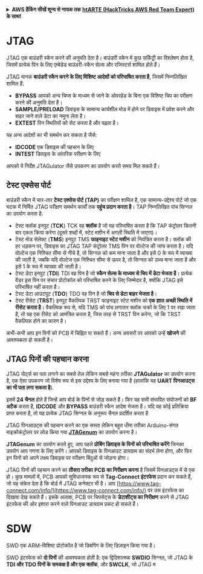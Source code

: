 <details>

<summary><strong>AWS हैकिंग सीखें शून्य से नायक तक</strong> <a href="https://training.hacktricks.xyz/courses/arte"><strong>htARTE (HackTricks AWS Red Team Expert)</strong></a><strong> के साथ!</strong></summary>

HackTricks का समर्थन करने के अन्य तरीके:

* यदि आप अपनी **कंपनी का विज्ञापन HackTricks में देखना चाहते हैं** या **HackTricks को PDF में डाउनलोड करना चाहते हैं** तो [**सब्सक्रिप्शन प्लान्स**](https://github.com/sponsors/carlospolop) देखें!
* [**आधिकारिक PEASS & HackTricks स्वैग प्राप्त करें**](https://peass.creator-spring.com)
* [**The PEASS Family**](https://opensea.io/collection/the-peass-family) की खोज करें, हमारा विशेष [**NFTs**](https://opensea.io/collection/the-peass-family) संग्रह
* 💬 [**Discord समूह**](https://discord.gg/hRep4RUj7f) में शामिल हों या [**telegram समूह**](https://t.me/peass) में या **Twitter** 🐦 पर मुझे **फॉलो** करें [**@carlospolopm**](https://twitter.com/carlospolopm)**.**
* [**HackTricks**](https://github.com/carlospolop/hacktricks) और [**HackTricks Cloud**](https://github.com/carlospolop/hacktricks-cloud) github repos में PRs सबमिट करके अपनी हैकिंग ट्रिक्स शेयर करें।

</details>


#

# JTAG

JTAG एक बाउंडरी स्कैन करने की अनुमति देता है। बाउंडरी स्कैन में कुछ सर्किट्री का विश्लेषण होता है, जिसमें प्रत्येक पिन के लिए एम्बेडेड बाउंडरी-स्कैन सेल्स और रजिस्टर्स शामिल होते हैं।

JTAG मानक **बाउंडरी स्कैन करने के लिए विशिष्ट आदेशों को परिभाषित करता है**, जिसमें निम्नलिखित शामिल हैं:

* **BYPASS** आपको अन्य चिप्स के माध्यम से जाने के ओवरहेड के बिना एक विशिष्ट चिप का परीक्षण करने की अनुमति देता है।
* **SAMPLE/PRELOAD** डिवाइस के सामान्य कार्यशील मोड में होने पर डिवाइस में प्रवेश करने और बाहर जाने वाले डेटा का नमूना लेता है।
* **EXTEST** पिन स्थितियों को सेट करता है और पढ़ता है।

यह अन्य आदेशों का भी समर्थन कर सकता है जैसे:

* **IDCODE** एक डिवाइस की पहचान के लिए
* **INTEST** डिवाइस के आंतरिक परीक्षण के लिए

आपको ये निर्देश JTAGulator जैसे उपकरण का उपयोग करते समय मिल सकते हैं।

## टेस्ट एक्सेस पोर्ट

बाउंडरी स्कैन में चार-तार **टेस्ट एक्सेस पोर्ट (TAP)** का परीक्षण शामिल है, एक सामान्य-उद्देश्य पोर्ट जो एक घटक में निर्मित JTAG परीक्षण समर्थन कार्यों तक **पहुंच प्रदान करता है**। TAP निम्नलिखित पांच सिग्नल का उपयोग करता है:

* टेस्ट क्लॉक इनपुट (**TCK**) TCK वह **क्लॉक** है जो यह परिभाषित करता है कि TAP कंट्रोलर कितनी बार एकल क्रिया करेगा (दूसरे शब्दों में, स्टेट मशीन में अगली स्थिति में जाएगा)।
* टेस्ट मोड सेलेक्ट (**TMS**) इनपुट TMS **फाइनाइट स्टेट मशीन** को नियंत्रित करता है। क्लॉक की हर धड़कन पर, डिवाइस का JTAG TAP कंट्रोलर TMS पिन पर वोल्टेज की जांच करता है। यदि वोल्टेज एक निश्चित सीमा से नीचे है, तो सिग्नल को कम माना जाता है और इसे 0 के रूप में व्याख्या की जाती है, जबकि यदि वोल्टेज एक निश्चित सीमा से ऊपर है, तो सिग्नल को उच्च माना जाता है और इसे 1 के रूप में व्याख्या की जाती है।
* टेस्ट डेटा इनपुट (**TDI**) TDI वह पिन है जो **स्कैन सेल्स के माध्यम से चिप में डेटा भेजता है**। प्रत्येक वेंडर इस पिन पर संचार प्रोटोकॉल को परिभाषित करने के लिए जिम्मेदार है, क्योंकि JTAG इसे परिभाषित नहीं करता है।
* टेस्ट डेटा आउटपुट (**TDO**) TDO वह पिन है जो **चिप से डेटा बाहर भेजता है**।
* टेस्ट रीसेट (**TRST**) इनपुट वैकल्पिक TRST फाइनाइट स्टेट मशीन को **एक ज्ञात अच्छी स्थिति में रीसेट करता है**। वैकल्पिक रूप से, यदि TMS को पांच लगातार क्लॉक चक्रों के लिए 1 पर रखा जाता है, तो यह एक रीसेट को आमंत्रित करता है, जिस तरह से TRST पिन करेगा, जो कि TRST वैकल्पिक होने का कारण है।

कभी-कभी आप इन पिनों को PCB में चिह्नित पा सकते हैं। अन्य अवसरों पर आपको उन्हें **खोजने** की आवश्यकता हो सकती है।

## JTAG पिनों की पहचान करना

JTAG पोर्ट्स का पता लगाने का सबसे तेज़ लेकिन सबसे महंगा तरीका **JTAGulator** का उपयोग करना है, एक ऐसा उपकरण जो विशेष रूप से इस उद्देश्य के लिए बनाया गया है (हालांकि यह **UART पिनआउट्स का भी पता लगा सकता है**).

इसमें **24 चैनल** होते हैं जिन्हें आप बोर्ड के पिनों से जोड़ सकते हैं। फिर यह सभी संभावित संयोजनों को **BF अटैक** करता है, **IDCODE** और **BYPASS** बाउंडरी स्कैन आदेश भेजता है। यदि यह कोई प्रतिक्रिया प्राप्त करता है, तो यह प्रत्येक JTAG सिग्नल के अनुरूप चैनल प्रदर्शित करता है

JTAG पिनआउट्स की पहचान करने का एक सस्ता लेकिन बहुत धीमा तरीका Arduino-संगत माइक्रोकंट्रोलर पर लोड किया गया [**JTAGenum**](https://github.com/cyphunk/JTAGenum/) का उपयोग करना है।

**JTAGenum** का उपयोग करते हुए, आप पहले **प्रोबिंग डिवाइस के पिनों को परिभाषित करेंगे** जिनका उपयोग आप गणना के लिए करेंगे। आपको डिवाइस के पिनआउट डायग्राम का संदर्भ लेना होगा, और फिर इन पिनों को अपने लक्ष्य डिवाइस पर परीक्षण बिंदुओं से जोड़ना होगा।

JTAG पिनों की पहचान करने का **तीसरा तरीका** **PCB का निरीक्षण करना** है जिसमें पिनआउट्स में से एक हो। कुछ मामलों में, PCB आपको सुविधाजनक रूप से **Tag-Connect इंटरफेस** प्रदान कर सकते हैं, जो यह संकेत देता है कि बोर्ड में JTAG कनेक्टर भी है। आप [https://www.tag-connect.com/info/](https://www.tag-connect.com/info/) पर उस इंटरफेस का दिखावा देख सकते हैं। इसके अलावा, PCB पर चिपसेट्स के **डेटाशीट्स का निरीक्षण** करने से JTAG इंटरफेस की ओर इशारा करने वाले पिनआउट डायग्राम प्रकट हो सकते हैं।

# SDW

SWD एक ARM-विशिष्ट प्रोटोकॉल है जो डिबगिंग के लिए डिज़ाइन किया गया है।

SWD इंटरफेस को **दो पिनों** की आवश्यकता होती है: एक द्विदिशात्मक **SWDIO** सिग्नल, जो JTAG के **TDI और TDO पिनों के समकक्ष है और एक क्लॉक**, और **SWCLK**, जो JTAG म
